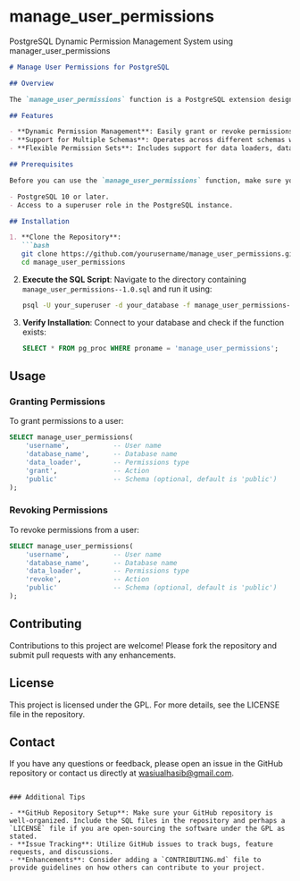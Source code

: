 # manage_user_permissions
PostgreSQL Dynamic Permission Management System using manager_user_permissions


```markdown
# Manage User Permissions for PostgreSQL

## Overview

The `manage_user_permissions` function is a PostgreSQL extension designed to simplify and automate the management of user permissions within a PostgreSQL database. This function allows database administrators to grant or revoke various types of permissions dynamically based on predefined roles.

## Features

- **Dynamic Permission Management**: Easily grant or revoke permissions based on user roles.
- **Support for Multiple Schemas**: Operates across different schemas within the database.
- **Flexible Permission Sets**: Includes support for data loaders, data readers, data writers, and more.

## Prerequisites

Before you can use the `manage_user_permissions` function, make sure you have:

- PostgreSQL 10 or later.
- Access to a superuser role in the PostgreSQL instance.

## Installation

1. **Clone the Repository**:
   ```bash
   git clone https://github.com/yourusername/manage_user_permissions.git
   cd manage_user_permissions
   ```

2. **Execute the SQL Script**:
   Navigate to the directory containing `manage_user_permissions--1.0.sql` and run it using:
   ```bash
   psql -U your_superuser -d your_database -f manage_user_permissions--1.0.sql
   ```

3. **Verify Installation**:
   Connect to your database and check if the function exists:
   ```sql
   SELECT * FROM pg_proc WHERE proname = 'manage_user_permissions';
   ```

## Usage

### Granting Permissions

To grant permissions to a user:

```sql
SELECT manage_user_permissions(
    'username',           -- User name
    'database_name',      -- Database name
    'data_loader',        -- Permissions type
    'grant',              -- Action
    'public'              -- Schema (optional, default is 'public')
);
```

### Revoking Permissions

To revoke permissions from a user:

```sql
SELECT manage_user_permissions(
    'username',           -- User name
    'database_name',      -- Database name
    'data_loader',        -- Permissions type
    'revoke',             -- Action
    'public'              -- Schema (optional, default is 'public')
);
```

## Contributing

Contributions to this project are welcome! Please fork the repository and submit pull requests with any enhancements.

## License

This project is licensed under the GPL. For more details, see the LICENSE file in the repository.

## Contact

If you have any questions or feedback, please open an issue in the GitHub repository or contact us directly at wasiualhasib@gmail.com.
```

### Additional Tips

- **GitHub Repository Setup**: Make sure your GitHub repository is well-organized. Include the SQL files in the repository and perhaps a `LICENSE` file if you are open-sourcing the software under the GPL as stated.
- **Issue Tracking**: Utilize GitHub issues to track bugs, feature requests, and discussions.
- **Enhancements**: Consider adding a `CONTRIBUTING.md` file to provide guidelines on how others can contribute to your project.

